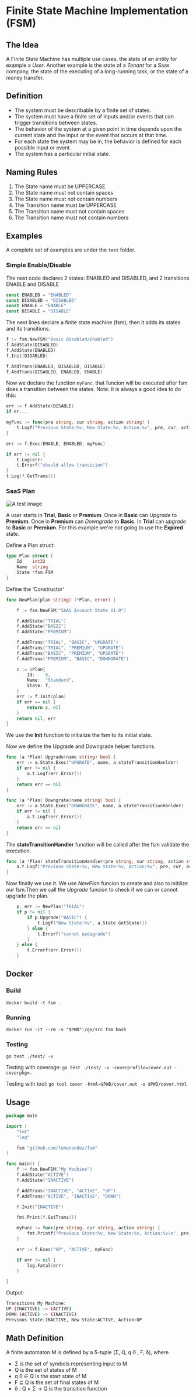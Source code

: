 # Finite State Machine Implementation (FSM)

## The Idea

A Finite State Machine has multiple use cases, the state of an entity for example a *User*. Another example is the state of a *Tenant* for a Saas company, the state of the executing of a long-running task, or the state of a money transfer.

## Definition

- The system must be describable by a finite set of states.
- The system must have a finite set of inputs and/or events that can trigger transitions between states.
- The behavior of the system at a given point in time depends upon the current state and the input or the event that occurs at that time.
- For each state the system may be in, the behavior is defined for each possible input or event.
- The system has a particular initial state.

## Naming Rules

1. The State name must be UPPERCASE
2. The State name must not contain spaces
3. The State name must not contain numbers
4. The Transition name must be UPPERCASE
5. The Transition name must not contain spaces
6. The Transition name must not contain numbers

## Examples

A complete set of examples are under the `test` folder.

### Simple Enable/Disable

The next code declares 2 states: ENABLED and DISABLED, and 2 transitions ENABLE and DISABLE

```GO
const ENABLED = "ENABLED"
const DISABLED = "DISABLED"
const ENABLE = "ENABLE"
const DISABLE = "DISABLE"
```

The next lines declare a finite state machine (fsm), then it adds its states and its transitions.

```GO
f := fsm.NewFSM("Basic Disabled/Enabled")
f.AddState(DISABLED)
f.AddState(ENABLED)
f.Init(DISABLED)

f.AddTrans(ENABLED, DISABLED, DISABLE)
f.AddTrans(DISABLED, ENABLED, ENABLE)
```

Now we declare the function `myFunc`, that funcion will be executed after fsm does a transition between the states.
Note: It is always a good idea to do this:

```GO
err := f.AddState(DISABLE)
if er...
```

```GO
myFunc := func(pre string, cur string, action string) {
    t.Logf("Previous State:%v, New State:%v, Action:%v", pre, cur, action)
}

err := f.Exec(ENABLE, ENABLED, myFunc)

if err != nil {
    t.Log(err)
    t.Errorf("should allow transicion")
}
t.Log(f.GetTrans())
```

### SaaS Plan

![A test image](example.png)

A user starts in __Trial__, __Basic__ or __Premium__. Once in __Basic__ can *Upgrade* to __Premium__. Once in __Premium__ can *Downgrade* to __Basic__. In __Trial__ can *upgrade* to __Basic__ or __Premium__. For this example we're not going to use the __Expired__ state.

Define a Plan struct:

```GO
type Plan struct {
    Id    int32
    Name  string
    State *fsm.FSM
}
```

Define the 'Constructor'

```GO
func NewPlan(plan string) (*Plan, error) {

    f := fsm.NewFSM("SAAS Account State V1.0")

    f.AddState("TRIAL")
    f.AddState("BASIC")
    f.AddState("PREMIUM")

    f.AddTrans("TRIAL", "BASIC", "UPGRATE")
    f.AddTrans("TRIAL", "PREMIUM", "UPGRATE")
    f.AddTrans("BASIC", "PREMIUM", "UPGRATE")
    f.AddTrans("PREMIUM", "BASIC", "DOWNGRATE")

    c := &Plan{
        Id:    0,
        Name:  "Standard",
        State: f,
    }
    err := f.Init(plan)
    if err == nil {
        return c, nil
    }
    return nil, err
}
```

We use the __Init__ function to initialize the fsm to its initial state.

Now we define the Upgrade and Downgrade helper functions.

```GO
func (a *Plan) Upgrade(name string) bool {
    err := a.State.Exec("UPGRATE", name, a.stateTransitionHanlder)
    if err != nil {
        a.t.Logf(err.Error())
    }
    return err == nil
}
```

```GO
func (a *Plan) Downgrate(name string) bool {
    err := a.State.Exec("DOWNGRATE", name, a.stateTransitionHanlder)
    if err != nil {
        a.t.Logf(err.Error())
    }
    return err == nil
}
```

The __stateTransitionHandler__  function will be called after the fsm validate the execution.

```GO
func (a *Plan) stateTransitionHandler(pre string, cur string, action string) {
    a.t.Logf("Previous State:%v, New State:%v, Action:%v", pre, cur, action)
}
```

Now finally we use it. We use *NewPlan* funcion to create and also to initilize our fsm.Then we call the *Upgrade* funcion to check if we can or cannot upgrade the plan.

```GO
    p, err := NewPlan("TRIAL")
    if p != nil {
        if p.Upgrade("BASIC") {
            t.Logf("New State:%v", a.State.GetState())
        } else {
            t.Errorf("cannot updagrade")
        }
    } else {
        t.Errorf(err.Error())
    }
```

## Docker

### Build

`docker build -t fsm .`

### Running

`docker run -it --rm -v "$PWD":/go/src fsm bash`

### Testing

`go test ./test/ -v`

Testing with coverage: `go test ./test/ -v -coverprofile=cover.out -coverpkg=.`

Testing with tool: `go tool cover -html=$PWD/cover.out -o $PWD/cover.html`

## Usage

```GO
package main

import (
	"fmt"
	"log"

	fsm "github.com/lemenendez/fsm"
)

func main() {
	f := fsm.NewFSM("My Machine")
	f.AddState("ACTIVE")
	f.AddState("INACTIVE")

	f.AddTrans("INACTIVE", "ACTIVE", "UP")
	f.AddTrans("ACTIVE", "INACTIVE", "DOWN")

	f.Init("INACTIVE")

	fmt.Print(f.GetTrans())

	myFunc := func(pre string, cur string, action string) {
		fmt.Printf("Previous State:%v, New State:%v, Action:%v\n", pre, cur, action)
	}

	err := f.Exec("UP", "ACTIVE", myFunc)

	if err != nil {
		log.Fatal(err)
	}

}
```

Output:
```bash
Transitions My Machine:
UP (INACTIVE) -> (ACTIVE)
DOWN (ACTIVE) -> (INACTIVE)
Previous State:INACTIVE, New State:ACTIVE, Action:UP
```



## Math Definition

A finite automaton M is defined by a 5-tuple (Σ, Q, q 0 , F, δ), where

- Σ is the set of symbols representing input to M
- Q is the set of states of M
- q 0 ∈ Q is the start state of M
- F ⊆ Q is the set of final states of M
- δ : Q × Σ → Q is the transition function
